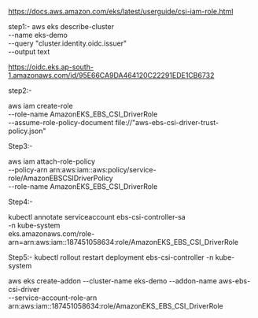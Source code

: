 https://docs.aws.amazon.com/eks/latest/userguide/csi-iam-role.html

step1:-
aws eks describe-cluster \
  --name eks-demo \
  --query "cluster.identity.oidc.issuer" \
  --output text

https://oidc.eks.ap-south-1.amazonaws.com/id/95E66CA9DA464120C22291EDE1CB6732

step2:-

aws iam create-role \
  --role-name AmazonEKS_EBS_CSI_DriverRole \
  --assume-role-policy-document file://"aws-ebs-csi-driver-trust-policy.json"

Step3:-

aws iam attach-role-policy \
  --policy-arn arn:aws:iam::aws:policy/service-role/AmazonEBSCSIDriverPolicy \
  --role-name AmazonEKS_EBS_CSI_DriverRole

Step4:-

kubectl annotate serviceaccount ebs-csi-controller-sa \
    -n kube-system \
    eks.amazonaws.com/role-arn=arn:aws:iam::187451058634:role/AmazonEKS_EBS_CSI_DriverRole

Step5:-
kubectl rollout restart deployment ebs-csi-controller -n kube-system


aws eks create-addon --cluster-name eks-demo --addon-name aws-ebs-csi-driver \
  --service-account-role-arn arn:aws:iam::187451058634:role/AmazonEKS_EBS_CSI_DriverRole

